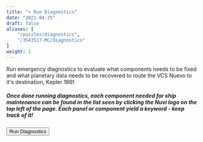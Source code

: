 ```yaml
---
title: "> Run Diagnostics"
date: "2021-04-25"
draft: false
aliases: [
    "/puzzles/diagnostics",
    "/3543517-MC/diagnostics"
]
weight: 1
---
```


Run emergency diagnostics to evaluate what components needs to be fixed and what planetary data needs to be recovered to route the VCS Nuevo to it's destination, Kepler 186f.

<!--more-->
<!-- the above comment is to provide a blurb of the puzzle, do not remove -->

##### Once done running diagnostics, each component needed for ship maintenance can be found in the list seen by clicking the Nuvi logo on the top left of the page.  Each panel or component yield a keyword - keep track of it!

<button onclick="displayDiagnostics()"> Run Diagnostics </button>
<div id="runStatus"></div>
<div id = "shipDiagnostics" style="display:none;">

```
VCS Nuevo diagnostics: run completed, !danger detected.

    Oxygen: LOW 
    Pressure: UNSTABLE
    Communications: PING FAILED
    Navigation: NO TRAJECTORY FOUND

Planetary data recovery: partial recovery complete.

    Missing data for:
    1. Planet A
    2. Planet B

```
</div>
